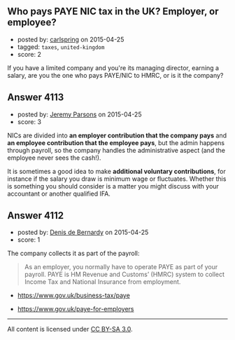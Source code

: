 ## Who pays PAYE NIC tax in the UK? Employer, or employee?

- posted by: [carlspring](https://stackexchange.com/users/405356/carlspring) on 2015-04-25
- tagged: `taxes`, `united-kingdom`
- score: 2

If you have a limited company and you're its managing director, earning a salary, are you the one who pays PAYE/NIC to HMRC, or is it the company?


## Answer 4113

- posted by: [Jeremy Parsons](https://stackexchange.com/users/497810/jeremy-parsons) on 2015-04-25
- score: 3

NICs are divided into **an employer contribution that the company pays** and **an employee contribution that the employee pays**, but the admin happens through payroll, so the company handles the administrative aspect (and the employee never sees the cash!).

It is sometimes a good idea to make **additional voluntary contributions**, for instance if the salary you draw is minimum wage or fluctuates. Whether this is something you should consider is a matter you might discuss with your accountant or another qualified IFA.


## Answer 4112

- posted by: [Denis de Bernardy](https://stackexchange.com/users/182468/denis-de-bernardy) on 2015-04-25
- score: 1

The company collects it as part of the payroll:

> As an employer, you normally have to operate PAYE as part of your payroll. PAYE is HM Revenue and Customs’ (HMRC) system to collect Income Tax and National Insurance from employment.

- https://www.gov.uk/business-tax/paye

- https://www.gov.uk/paye-for-employers



---

All content is licensed under [CC BY-SA 3.0](https://creativecommons.org/licenses/by-sa/3.0/).
